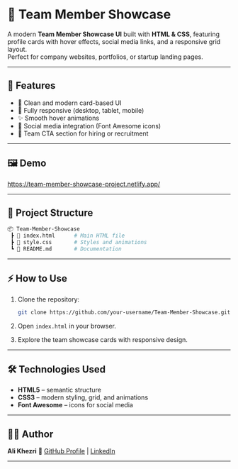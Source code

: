 # 👥 Team Member Showcase

A modern **Team Member Showcase UI** built with **HTML & CSS**, featuring profile cards with hover effects, social media links, and a responsive grid layout.  
Perfect for company websites, portfolios, or startup landing pages.

---

## 🚀 Features
- 🎨 Clean and modern card-based UI  
- 📱 Fully responsive (desktop, tablet, mobile)  
- ✨ Smooth hover animations  
- 🔗 Social media integration (Font Awesome icons)  
- 👤 Team CTA section for hiring or recruitment  

---

## 🖼️ Demo
https://team-member-showcase-project.netlify.app/

---

## 📂 Project Structure
```bash
📦 Team-Member-Showcase
 ┣ 📜 index.html      # Main HTML file
 ┣ 📜 style.css       # Styles and animations
 ┗ 📜 README.md       # Documentation
````

---

## ⚡ How to Use

1. Clone the repository:

   ```bash
   git clone https://github.com/your-username/Team-Member-Showcase.git
   ```
2. Open `index.html` in your browser.
3. Explore the team showcase cards with responsive design.

---

## 🛠️ Technologies Used

* **HTML5** – semantic structure
* **CSS3** – modern styling, grid, and animations
* **Font Awesome** – icons for social media

---

## 👨‍💻 Author

**Ali Khezri**
📌 [GitHub Profile](https://github.com/ali-khezri) | [LinkedIn](https://www.linkedin.com/in/ali-khezri)

---
